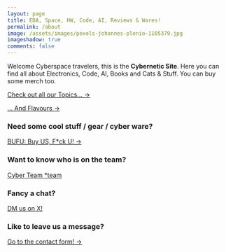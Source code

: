 ```yaml
---
layout: page
title: EDA, Space, HW, Code, AI, Reviews & Wares!
permalink: /about
image: /assets/images/pexels-johannes-plenio-1105379.jpg
imageshadow: true
comments: false
---
```

Welcome Cyberspace travelers, this is the **Cybernetic Site**. Here you can find all about Electronics, Code, AI, Books and Cats & Stuff. You can buy some merch too.

<a href="{{ site.baseurl }}/topics" class="btn btn-dark"> Check out all our Topics... &rarr;</a>

<a href="{{ site.baseurl }}/tags" class="btn btn-dark"> ... And Flavours &rarr;</a>

### Need some cool stuff / gear / cyber ware?

<a href="{{ site.baseurl }}/wares" class="btn btn-dark"> BUFU: Buy US, F*ck U! &rarr;</a>

### Want to know who is on the team?

<a href="{{ site.baseurl }}/team">Cyber Team <span class="badge badge-primary">*team</span></a>


### Fancy a chat?
<a href="https://twitter.com/messages/compose?recipient_id=1445866834096386048&amp;text=(Via cybernetic.site/about)%0A%0AYour message here" class="btn btn-primary ms-lg-3 primary-shadow">                <i class="fab fa-x-twitter"></i>DM us on X!</a>

### Like to leave us a message?
<a href="{{ site.baseurl }}/contact" class="btn btn-dark"> Go to the contact form! &rarr;</a>

